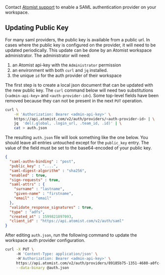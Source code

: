 Contact [Atomist support](mailto:support@atomist.com) to enable a SAML authentication provider on your workspace.

## Updating Public Key

For many saml providers, the public key is available from a public url. In cases where the public key is configured on the provider, it will need to be updated periodically.  This update can be done by an Atomist workspace administrator.  The administrator will need:

1.  an Atomist api-key with the `Administrator` permission
2.  an environment with both `curl` and `jq` installed.
3.  the unique `id` for the auth provider of their workspace

The first step is to create a local json document that can be updated with the new public key.  The `curl` command below will need two substitutions (`<admin-api-key>` and `<auth-provider-id>`). Some top-level fields have been removed because they can not be present in the next `PUT` operation.

```bash
curl \
    -H 'Authorization: Bearer <admin-api-key>' \
    https://api.atomist.com/v2/auth/providers/<auth-provider-id> | \
    jq  'del(.global, .login_url, .team_id, .id)' | \
    cat > auth.json
```

The resulting `auth.json` file will look something like the one below.  You should leave all entries untouched except for the `public_key` entry.  The value of the field must be set to the base64-encoded of your public key.

```json
{
  "saml-authn-binding" : "post",
  "public_key" : "....",
  "saml-digest-algorithm" : "sha256",
  "enabled" : true,
  "sign-requests" : true,
  "saml-attrs" : {
    "surname" : "lastname",
    "given-name" : "firstname",
    "email" : "email"
  },
  "validate_response_signatures" : true,
  "type" : "adfs",
  "created_at" : 1599821897093,
  "client_id" : "https://api.atomist.com/v2/auth/saml"
}
```

After editing `auth.json`, run the following command to update the workspace auth provider configuration.

```bash
curl -X PUT \ 
     -H 'Content-Type: application/json' \ 
     -H'Authorization: Bearer <admin-api-key>' \
     https://api.atomist.com/v2/auth/providers/89185b75-1351-4680-a0fc-08c4d18a284f \
     --data-binary @auth.json
```

